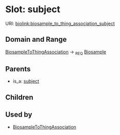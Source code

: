 
# Slot: subject




URI: [biolink:biosample_to_thing_association_subject](https://w3id.org/biolink/vocab/biosample_to_thing_association_subject)

## Domain and Range

[BiosampleToThingAssociation](BiosampleToThingAssociation.md) ->  <sub>REQ</sub> [Biosample](Biosample.md)

## Parents

 *  is_a: [subject](subject.md)

## Children


## Used by

 * [BiosampleToThingAssociation](BiosampleToThingAssociation.md)
